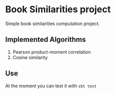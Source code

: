 Book Similarities project
==========================

Simple book similarities computation project.

## Implemented Algorithms

1. Pearson product-moment correlation
2. Cosine similarity

## Use

At the moment you can test it with `sbt test`
